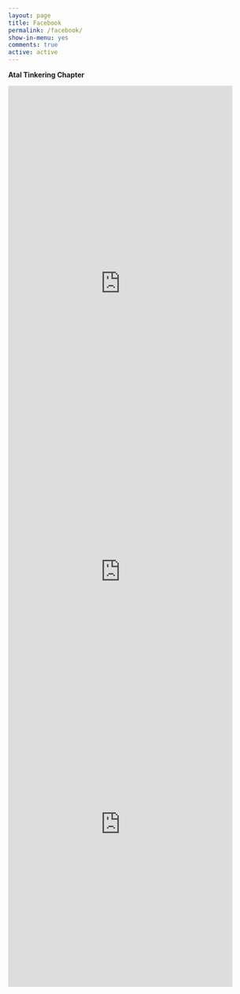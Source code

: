 ```yaml
---
layout: page
title: Facebook
permalink: /facebook/
show-in-menu: yes
comments: true
active: active
---
```


**Atal Tinkering Chapter**
<iframe src="https://www.facebook.com/plugins/post.php?href=https%3A%2F%2Fwww.facebook.com%2FAIMToInnovate%2Fposts%2F1665032893581978&width=500" width="90%" height="800" style="border:none;overflow:hidden" scrolling="no" frameborder="0" allowTransparency="true" allow="encrypted-media"></iframe>

<iframe src="https://www.facebook.com/plugins/post.php?href=https%3A%2F%2Fwww.facebook.com%2FAIMToInnovate%2Fposts%2F1665030960248838&width=500" width="90%" height="365" style="border:none;overflow:hidden" scrolling="no" frameborder="0" allowTransparency="true" allow="encrypted-media"></iframe>

<iframe src="https://www.facebook.com/plugins/post.php?href=https%3A%2F%2Fwww.facebook.com%2FAIMToInnovate%2Fposts%2F1665026046915996&width=500" width="90%" height="658" style="border:none;overflow:hidden" scrolling="no" frameborder="0" allowTransparency="true" allow="encrypted-media"></iframe>
